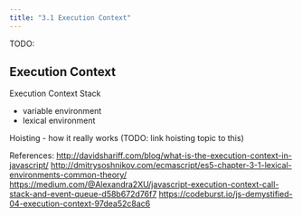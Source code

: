 ```yaml
---
title: "3.1 Execution Context"
---
```


TODO:

## Execution Context

Execution Context Stack

* variable environment
* lexical environment

Hoisting - how it really works (TODO: link hoisting topic to this)

References:
http://davidshariff.com/blog/what-is-the-execution-context-in-javascript/
http://dmitrysoshnikov.com/ecmascript/es5-chapter-3-1-lexical-environments-common-theory/
https://medium.com/@Alexandra2XU/javascript-execution-context-call-stack-and-event-queue-d58b672d76f7
https://codeburst.io/js-demystified-04-execution-context-97dea52c8ac6
